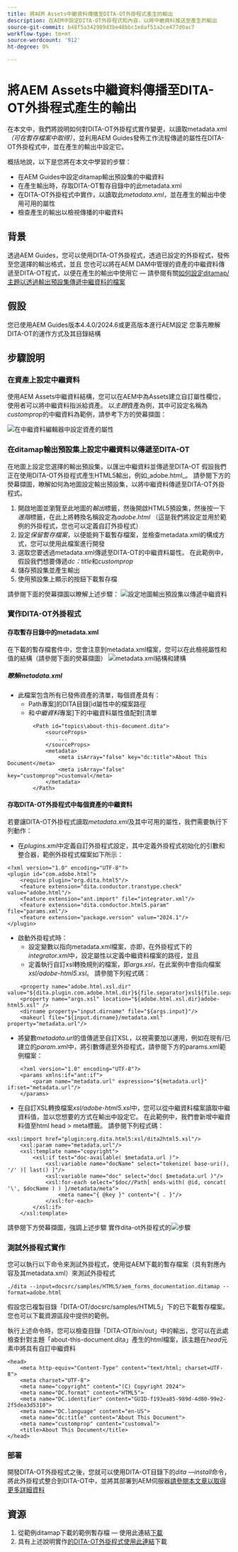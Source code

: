 ```yaml
---
title: 將AEM Assets中繼資料傳播至DITA-OT外掛程式產生的輸出
description: 在AEM中設定DITA-OT外掛程式和內容，以將中繼資料推送至產生的輸出
source-git-commit: b48f5a342989d3be48bbc1e8af51a2ce477d0ac7
workflow-type: tm+mt
source-wordcount: '912'
ht-degree: 0%

---
```



# 將AEM Assets中繼資料傳播至DITA-OT外掛程式產生的輸出

在本文中，我們將說明如何對DITA-OT外掛程式實作變更，以讀取metadata.xml _（可在暫存檔案中取得）_，並利用AEM Guides發佈工作流程傳遞的屬性在DITA-OT外掛程式中，並在產生的輸出中設定它。

概括地說，以下是您將在本文中學習的步驟：
- 在AEM Guides中設定ditamap輸出預設集的中繼資料
- 在產生輸出時，存取DITA-OT暫存目錄中的此metadata.xml
- 在DITA-OT外掛程式中實作，以讀取此&#x200B;_metadata.xml_，並在產生的輸出中使用可用的屬性
- 檢查產生的輸出以檢視傳播的中繼資料

## 背景

透過AEM Guides，您可以使用DITA-OT外掛程式，透過已設定的外掛程式，發佈至您選擇的輸出格式，並且
您也可以將在AEM DAM中管理的資產的中繼資料傳遞至DITA-OT程式，以便在產生的輸出中使用它 — 請參閱有關[如何設定ditamap/主題以透過輸出預設集傳遞中繼資料的檔案](https://experienceleague.adobe.com/en/docs/experience-manager-guides/using/user-guide/output-gen/pass-metadata-dita-ot)


## 假設

您已使用AEM Guides版本4.4.0/2024.6或更高版本進行AEM設定
您事先瞭解DITA-OT的運作方式及其目錄結構


## 步驟說明

### 在資產上設定中繼資料

使用AEM Assets中繼資料結構，您可以在AEM中為Assets建立自訂屬性欄位，使用者可以將中繼資料指派給資產。 以&#x200B;_主題_&#x200B;資產為例，其中可設定名稱為&#x200B;_customprop_&#x200B;的中繼資料為範例，請參考下方的熒幕擷圖：

![在中繼資料編輯器中設定資產的屬性](../../assets/publishing/assets-metadata-properties-ui-customprop.png)


### 在ditamap輸出預設集上設定中繼資料以傳遞至DITA-OT

在地圖上設定您選擇的輸出預設集，以匯出中繼資料並傳遞至DITA-OT
假設我們正在使用DITA-OT外掛程式產生HTML5輸出，例如_adobe.html_。
請參閱下方的熒幕擷圖，瞭解如何為地圖設定輸出預設集，以將中繼資料傳遞至DITA-OT外掛程式。
1. 開啟地圖並瀏覽至此地圖的&#x200B;_輸出_&#x200B;標籤，然後開啟HTML5預設集，然後按一下&#x200B;_進階_&#x200B;標籤，在此上將轉換名稱設定為&#x200B;_adobe.html_ （這是我們將設定並用於範例的外掛程式，您也可以定義自訂外掛程式）
2. 設定&#x200B;_保留暫存檔案_，以便能夠下載暫存檔案，並檢查metadata.xml的構成方式，您可以使用此檔案進行開發
3. 選取您要透過metadata.xml傳遞至DITA-OT的中繼資料屬性。 在此範例中，假設我們想要傳遞&#x200B;_dc：title_&#x200B;和&#x200B;_customprop_
4. 儲存預設集並產生輸出
5. 使用預設集上顯示的按鈕下載暫存檔

請參閱下面的熒幕擷圖以瞭解上述步驟：
![設定地圖輸出預設集以傳遞中繼資料](../../assets/publishing/map-outputpreset-html5-customprop.png)


### 實作DITA-OT外掛程式

#### 存取暫存目錄中的metadata.xml

在下載的暫存檔套件中，您會注意到metadata.xml檔案，您可以在此檢視屬性和值的結構（請參閱下面的熒幕擷圖）
![metadata.xml結構和建構](../../assets/publishing/publish-tempfiles-metadata-structure.png)

##### 瞭解metadata.xml

- 此檔案包含所有已發佈資產的清單，每個資產具有：
   - Path專案]的DITA目錄[id屬性中的檔案路徑
   - 和&#x200B;_中繼資料_&#x200B;專案]下的中繼資料屬性值配對[清單

```
        <Path id="topics\about-this-document.dita">
            <sourceProps>
                ...
            </sourceProps>
            <metadata>
                <meta isArray="false" key="dc:title">About This Document</meta>
                <meta isArray="false" key="customprop">customval</meta>
            </metadata>
        </Path>
```

#### 存取DITA-OT外掛程式中每個資產的中繼資料

若要讓DITA-OT外掛程式讀取&#x200B;_metadata.xml_&#x200B;及其中可用的屬性，我們需要執行下列動作：
- 在&#x200B;_plugins.xml_&#x200B;中定義自訂外掛程式設定，其中定義外掛程式初始化的引數和整合器，範例外掛程式檔案如下所示：

```
<?xml version="1.0" encoding="UTF-8"?>
<plugin id="com.adobe.html">
    <require plugin="org.dita.html5"/>
    <feature extension="dita.conductor.transtype.check" value="adobe.html"/>
    <feature extension="ant.import" file="integrator.xml"/>
    <feature extension="dita.conductor.html5.param" file="params.xml"/>
    <feature extension="package.version" value="2024.1"/>
</plugin>
```

- 啟動外掛程式時：
   - 設定變數以指向metadata.xml檔案，亦即，在外掛程式下的&#x200B;_integrator.xml_&#x200B;中，設定屬性以定義中繼資料檔案的路徑，並且
   - 定義執行自訂xsl轉換規則的檔案，即&#x200B;_args.xsl_，在此案例中會指向檔案&#x200B;_xsl/adobe-html5.xsl_。
請參閱下列程式碼：

```
    <property name="adobe.html.xsl.dir" value="${dita.plugin.com.adobe.html.dir}${file.separator}xsl${file.separator}"/>
    <property name="args.xsl" location="${adobe.html.xsl.dir}adobe-html5.xsl" />
    <dirname property="input.dirname" file="${args.input}"/>
    <makeurl file="${input.dirname}/metadata.xml" property="metadata.url"/>
```

- 將變數&#x200B;_metadata.url_&#x200B;的值傳遞至自訂XSL，以視需要加以運用，例如在現有/已建立的&#x200B;_param.xml_&#x200B;中，將引數傳遞至外掛程式，請參閱下方的params.xml範例檔案：

```
    <?xml version="1.0" encoding="UTF-8"?>
    <params xmlns:if="ant:if">
        <param name="metadata.url" expression="${metadata.url}" if:set="metadata.url"/>
    </params>
```

- 在自訂XSL轉換檔案&#x200B;_xsl/adobe-html5.xsl_&#x200B;中，您可以從中繼資料檔案讀取中繼資料值，並以您想要的方式在輸出中設定它。 在此範例中，我們會新增中繼資料值至html head > meta標籤。 請參閱下列程式碼：

```
<xsl:import href="plugin:org.dita.html5:xsl/dita2html5.xsl"/>
    <xsl:param name="metadata.url"/>
    <xsl:template name="copyright">
        <xsl:if test="doc-available( $metadata.url )">
            <xsl:variable name="docName" select="tokenize( base-uri(), '/' )[ last() ]"/>
            <xsl:variable name="doc" select="doc( $metadata.url )"/>
            <xsl:for-each select="$doc//Path[ ends-with( @id, concat( '\', $docName ) ) ]/metadata/meta">
                <meta name="{ @key }" content="{ . }"/>
            </xsl:for-each>
        </xsl:if>
    </xsl:template>
```

請參閱下方熒幕擷圖，強調上述步驟
實作dita-ot外掛程式的![步驟](../../assets/publishing/publishing-metadata-dita-ot-plugin-implementation.png)


### 測試外掛程式實作

您可以執行以下命令來測試外掛程式，使用從AEM下載的暫存檔案（具有對應內容及其metadata.xml）來測試外掛程式

```
./dita --input=docsrc/samples/HTML5/aem_forms_documentation.ditamap --format=adobe.html
```

假設您已複製目錄「DITA-OT/docsrc/samples/HTML5」下的已下載暫存檔案。
您也可以下載資源區段中提供的範例。

執行上述命令時，您可以檢查目錄「DITA-OT/bin/out」中的輸出，您可以在此處檢查針對主題「about-this-document.dita」產生的html檔案，該主題在&#x200B;_head_&#x200B;元素中將具有自訂中繼資料

```
<head>
    <meta http-equiv="Content-Type" content="text/html; charset=UTF-8">
    <meta charset="UTF-8">
    <meta name="copyright" content="(C) Copyright 2024">
    <meta name="DC.format" content="HTML5">
    <meta name="DC.identifier" content="GUID-f193ea85-989d-4d80-99e2-2f5dea3d5310">
    <meta name="DC.language" content="en-US">
    <meta name="dc:title" content="About This Document">
    <meta name="customprop" content="customval">
    <title>About This Document</title>
</head>
```

### 部署

開發DITA-OT外掛程式之後，您就可以使用DITA-OT目錄下的&#x200B;_dita —install_&#x200B;命令，將此外掛程式整合到DITA-OT中，並將其部署到AEM伺服器[請參閱本文章以取得更多詳細資料](https://experienceleaguecommunities.adobe.com/t5/experience-manager-guides/steps-to-setup-a-custom-dita-ot/td-p/407659)


## 資源

1. 從範例ditamap下載的範例暫存檔 — 使用此連結[下載](../../assets/publishing/sample-temp-html5-adobe.html-content.zip)
2. 具有上述說明實作[的DITA-OT外掛程式使用此連結](../../assets/publishing/sample-custom-plugin-com.adobe.html.zip)下載